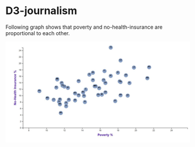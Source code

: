 # D3-journalism

Following graph shows that poverty and no-health-insurance are proportional to each other.

![d3](d3_graph.JPG)